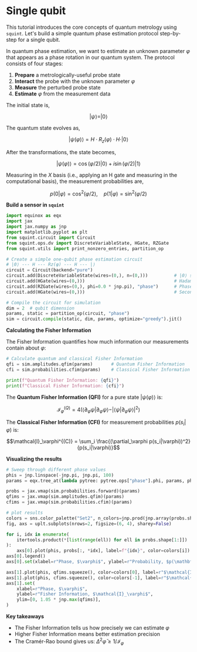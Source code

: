 # Single qubit

This tutorial introduces the core concepts of quantum metrology using `squint`.
Let's build a simple quantum phase estimation protocol step-by-step for a single qubit. 

In quantum phase estimation, we want to estimate an unknown parameter $\varphi$ that appears as a phase rotation in our quantum system. The protocol consists of four stages:

1. **Prepare** a metrologically-useful probe state
2. **Interact** the probe with the unknown parameter $\varphi$
3. **Measure** the perturbed probe state
4. **Estimate** $\varphi$ from the measurement data

The initial state is,

$$|\psi\rangle =  |0\rangle $$

The quantum state evolves as,

$$|\psi(\varphi)\rangle = H \cdot R_z(\varphi) \cdot H \cdot |0\rangle$$

After the transformations, the state becomes,

$$|\psi(\varphi)\rangle = \cos(\varphi/2)|0\rangle + i\sin(\varphi/2)|1\rangle$$

Measuring in the $X$ basis (i.e., applying an H gate and measuring in the computational basis), the measurement probabilities are,

$$p(0|\varphi) = \cos^2(\varphi/2), \quad p(1|\varphi) = \sin^2(\varphi/2)$$

**Build a sensor in `squint`**

```python
import equinox as eqx
import jax
import jax.numpy as jnp
import matplotlib.pyplot as plt
from squint.circuit import Circuit
from squint.ops.dv import DiscreteVariableState, HGate, RZGate
from squint.utils import print_nonzero_entries, partition_op

# Create a simple one-qubit phase estimation circuit
# |0⟩ --- H --- Rz(φ) --- H --- |⟩
circuit = Circuit(backend="pure")
circuit.add(DiscreteVariableState(wires=(0,), n=(0,)))          # |0⟩ state
circuit.add(HGate(wires=(0,)))                                  # Hadamard gate
circuit.add(RZGate(wires=(0,), phi=0.0 * jnp.pi), "phase")      # Phase rotation
circuit.add(HGate(wires=(0,)))                                  # Second Hadamard

# Compile the circuit for simulation
dim = 2  # qubit dimension
params, static = partition_op(circuit, "phase")
sim = circuit.compile(static, dim, params, optimize="greedy").jit()
```


**Calculating the Fisher Information**

The Fisher Information quantifies how much information our measurements contain about $\varphi$:

```python
# Calculate quantum and classical Fisher Information
qfi = sim.amplitudes.qfim(params)       # Quantum Fisher Information
cfi = sim.probabilities.cfim(params)    # Classical Fisher Information

print(f"Quantum Fisher Information: {qfi}")
print(f"Classical Fisher Information: {cfi}")
```

The **Quantum Fisher Information (QFI)** for a pure state $|\psi(\varphi)\rangle$ is:

$$\mathcal{I}_\varphi^{(Q)} = 4(\langle\partial_\varphi\psi|\partial_\varphi\psi\rangle - |\langle\psi|\partial_\varphi\psi\rangle|^2)$$

The **Classical Fisher Information (CFI)** for measurement probabilities $p(s_i|\varphi)$ is:

$$\mathcal{I}_\varphi^{(C)} = \sum_i \frac{(\partial_\varphi p(s_i|\varphi))^2}{p(s_i|\varphi)}$$

**Visualizing the results**

```python
# Sweep through different phase values
phis = jnp.linspace(-jnp.pi, jnp.pi, 100)
params = eqx.tree_at(lambda pytree: pytree.ops["phase"].phi, params, phis)

probs = jax.vmap(sim.probabilities.forward)(params)
qfims = jax.vmap(sim.amplitudes.qfim)(params)
cfims = jax.vmap(sim.probabilities.cfim)(params)

# plot results
colors = sns.color_palette("Set2", n_colors=jnp.prod(jnp.array(probs.shape[1:])))
fig, axs = uplt.subplots(nrows=2, figsize=(6, 4), sharey=False)

for i, idx in enumerate(
    itertools.product(*[list(range(ell)) for ell in probs.shape[1:]])
):
    axs[0].plot(phis, probs[:, *idx], label=f"{idx}", color=colors[i])
axs[0].legend()
axs[0].set(xlabel=r"Phase, $\varphi$", ylabel=r"Probability, $p(\mathbf{x} | \varphi)$")

axs[1].plot(phis, qfims.squeeze(), color=colors[0], label=r"$\mathcal{I}_\varphi^Q$")
axs[1].plot(phis, cfims.squeeze(), color=colors[-1], label=r"$\mathcal{I}_\varphi^C$")
axs[1].set(
    xlabel=r"Phase, $\varphi$",
    ylabel=r"Fisher Information, $\mathcal{I}_\varphi$",
    ylim=[0, 1.05 * jnp.max(qfims)],
)
```

**Key takeaways**

- The Fisher Information tells us how precisely we can estimate $\varphi$
- Higher Fisher Information means better estimation precision
- The Cramér-Rao bound gives us: $\Delta^2\bar{\varphi} \geq 1/\mathcal{I}_\varphi$
